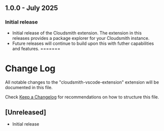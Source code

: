 

## 1.0.0 - July 2025
### Initial release

- Initial release of the Cloudsmith extension. The extension in this releases provides a package explorer for your Cloudsmith instance.
- Future releases will continue to build upon this with futher capabilities and features. 
=======
# Change Log

All notable changes to the "cloudsmith-vscode-extension" extension will be documented in this file.

Check [Keep a Changelog](http://keepachangelog.com/) for recommendations on how to structure this file.

## [Unreleased]

- Initial release

